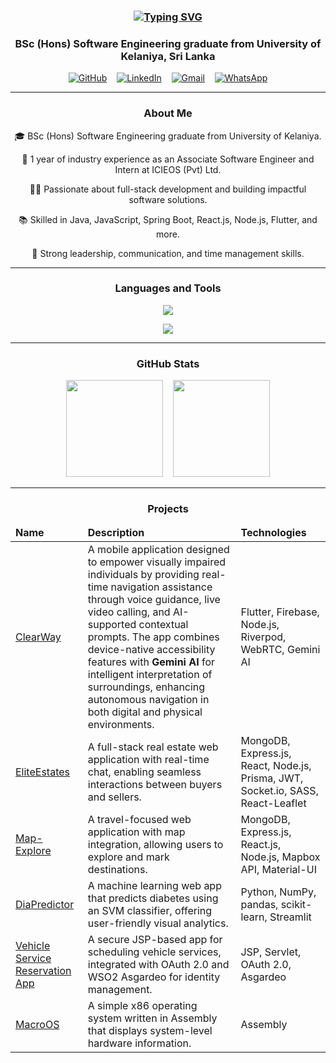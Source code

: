 <h3 align="center">
  <a href="https://git.io/typing-svg">
    <img src="https://readme-typing-svg.demolab.com?font=Fira+Code&weight=600&size=20&pause=1000&color=2A93F7&vCenter=true&multiline=true&random=true&width=435&lines=Hi%F0%9F%91%8B!+I'm+Vimukthi+Kulathilaka" alt="Typing SVG" />
  </a>
</h3>

<h3 align="center">BSc (Hons) Software Engineering graduate from University of Kelaniya, Sri Lanka</h3>

<p align="center">
  <a href="https://github.com/VimukthiMK"><img alt="GitHub" src="https://img.shields.io/badge/github-black?style=for-the-badge&logo=github"></a> &nbsp;&nbsp;
  <a href="https://www.linkedin.com/in/vimukthi-kulathilaka-76bb39229"><img alt="LinkedIn" src="https://img.shields.io/badge/linkedin-blue?style=for-the-badge&logo=linkedin&logoColor=white"></a> &nbsp;&nbsp;
  <a href="mailto:vimukthikulathilaka@gmail.com"><img alt="Gmail" src="https://img.shields.io/badge/gmail-red?style=for-the-badge&logo=gmail&logoColor=white"></a> &nbsp;&nbsp;
  <a href="https://wa.me/94765847354"><img alt="WhatsApp" src="https://img.shields.io/badge/whatsapp-25D366?style=for-the-badge&logo=whatsapp&logoColor=white"></a>
</p>

---

<h3 align="center">About Me</h3>

<p align="center">🎓 BSc (Hons) Software Engineering graduate from University of Kelaniya.</p>
<p align="center">💼 1 year of industry experience as an Associate Software Engineer and Intern at ICIEOS (Pvt) Ltd.</p>
<p align="center">👨‍💻 Passionate about full-stack development and building impactful software solutions.</p>
<p align="center">📚 Skilled in Java, JavaScript, Spring Boot, React.js, Node.js, Flutter, and more.</p>
<p align="center">🚀 Strong leadership, communication, and time management skills.</p>

---

<h3 align="center">Languages and Tools</h3>

<p align="center">
  <img src="https://skillicons.dev/icons?i=c,java,js,ts,php,python,dart,html,css,spring,react,redux,nodejs,express,nextjs,flutter,tailwind"/>
</p>
<p align="center">
  <img src="https://skillicons.dev/icons?i=mysql,postgres,mongodb,sqlite,docker,redis,aws,git,github,postman,firebase,figma,vscode"/>
</p>

---

<h3 align="center">GitHub Stats</h3>

<p align="center">
  <img src="https://github-readme-stats.vercel.app/api?username=VimukthiMK&show_icons=true&theme=transparent" height="155em"/>
  &nbsp;&nbsp;
  <img src="https://github-readme-stats.vercel.app/api/top-langs/?username=VimukthiMK&layout=compact&theme=transparent" height="155em"/>
</p>

---

<h3 align="center">Projects</h3>

<table align="center">
  <thead>
    <tr>
      <td><b>Name</b></td>
      <td><b>Description</b></td>
      <td><b>Technologies</b></td>
    </tr>
  </thead>
  <tbody>
    <tr>
      <td><a href="https://github.com/ClearWayDev/clearway_flutter">ClearWay</a></td>
      <td>A mobile application designed to empower visually impaired individuals by providing real-time navigation assistance through voice guidance, live video calling, and AI-supported contextual prompts. The app combines device-native accessibility features with <b>Gemini AI</b> for intelligent interpretation of surroundings, enhancing autonomous navigation in both digital and physical environments.</td>
      <td>Flutter, Firebase, Node.js, Riverpod, WebRTC, Gemini AI </td>
    </tr>
    <tr>
      <td><a href="https://github.com/VimukthiMK/EliteEstates">EliteEstates</a></td>
      <td>A full-stack real estate web application with real-time chat, enabling seamless interactions between buyers and sellers.</td>
      <td>MongoDB, Express.js, React, Node.js, Prisma, JWT, Socket.io, SASS, React-Leaflet</td>
    </tr>
    <tr>
      <td><a href="https://github.com/VimukthiMK/Map-Explore">Map-Explore</a></td>
      <td>A travel-focused web application with map integration, allowing users to explore and mark destinations.</td>
      <td>MongoDB, Express.js, React.js, Node.js, Mapbox API, Material-UI</td>
    </tr>
    <tr>
      <td><a href="https://github.com/VimukthiMK/DiaPredictor">DiaPredictor</a></td>
      <td>A machine learning web app that predicts diabetes using an SVM classifier, offering user-friendly visual analytics.</td>
      <td>Python, NumPy, pandas, scikit-learn, Streamlit</td>
    </tr>
    <tr>
      <td><a href="https://github.com/VimukthiMK/vehicle-service-reservation-Application">Vehicle Service Reservation App</a></td>
      <td>A secure JSP-based app for scheduling vehicle services, integrated with OAuth 2.0 and WSO2 Asgardeo for identity management.</td>
      <td>JSP, Servlet, OAuth 2.0, Asgardeo</td>
    </tr>
    <tr>
      <td><a href="https://github.com/VimukthiMK/Macro_OS">MacroOS</a></td>
      <td>A simple x86 operating system written in Assembly that displays system-level hardware information.</td>
      <td>Assembly</td>
    </tr>
  </tbody>
</table>
